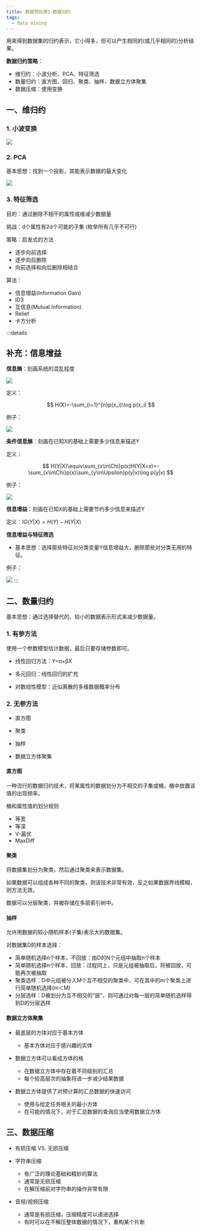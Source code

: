 ```yaml
---
title: 数据预处理3-数据归约
tags:
  - data mining
---
```


用来得到数据集的归约表示，它小得多，但可以产生相同的(或几乎相同的)分析结果。

**数据归约策略**：

- 维归约：小波分析、PCA、特征筛选
- 数量归约：直方图、回归、聚类、抽样、数据立方体聚集
- 数据压缩：使用变换

## 一、维归约

### 1. 小波变换

![](/img/posts/zh/2023-09-24/020901.png)

### 2. PCA

基本思想：找到一个投影，其能表示数据的最大变化

![](/img/posts/zh/2023-09-24/020902.png)

### 3. 特征筛选

目的：通过删除不相干的属性或维减少数据量

挑战：d个属性有2d个可能的子集 (枚举所有几乎不可行)

策略：启发式的方法

- 逐步向前选择
- 逐步向后删除
- 向前选择和向后删除相结合

算法：

- 信息增益(Information Gain)
- ID3
- 互信息(Mutual Information)
- Relief
- 卡方分析

:::details
## 补充：信息增益

**信息熵**：刻画系统的混乱程度

![](/img/posts/zh/2023-09-24/020903.png)

定义：

$$
H(X)=-\sum_{i=1}^{n}p(x_i)\log p(x_i)
$$
 
例子：

![](/img/posts/zh/2023-09-24/020904.png)

**条件信息熵**：刻画在已知X的基础上需要多少信息来描述Y

定义：

$$
H(Y|X)\equiv\sum_{x\in\Chi}p(x)H(Y|X=x)=-\sum_{x\in\Chi}p(x)\sum_{y\in\Upsilon}p(y|x)\log p(y|x)
$$

例子：

![](/img/posts/zh/2023-09-24/020905.png)

**信息增益**：刻画在已知X的基础上需要节约多少信息来描述Y

定义：$IG(Y|X)=H(Y)-H(Y|X)$

**信息增益与特征筛选**

  - 基本思想：选择那些特征对分类变量Y信息增益大，删除那些对分类无用的特征。

例子：

![](/img/posts/zh/2023-09-24/020906.png)
:::

## 二、数量归约

基本思想：通过选择替代的、较小的数据表示形式来减少数据量。

### 1. 有参方法

使用一个参数模型估计数据，最后只要存储参数即可。

- 线性回归方法：Y=α+βX

- 多元回归：线性回归的扩充

- 对数线性模型：近似离散的多维数据概率分布

### 2. 无参方法

- 直方图

- 聚类

- 抽样

- 数据立方体聚集

#### 直方图

一种流行的数据归约技术，将某属性的数据划分为不相交的子集或桶，桶中放置该值的出现频率。

桶和属性值的划分规则

  - 等宽
  - 等深
  - V-最优
  - MaxDiff

#### 聚类

将数据集划分为聚类，然后通过聚类来表示数据集。

如果数据可以组成各种不同的聚类，则该技术非常有效，反之如果数据界线模糊，则方法无效。

数据可以分层聚类，并被存储在多层索引树中。

#### 抽样

允许用数据的较小随机样本(子集)表示大的数据集。

对数据集D的样本选择：

  - 简单随机选择n个样本，不回放：由D的N个元组中抽取n个样本
  - 简单随机选择n个样本，回放：过程同上，只是元组被抽取后，将被回放，可能再次被抽取
  - 聚类选样：D中元组被分入M个互不相交的聚类中，可在其中的m个聚类上进行简单随机选择(m＜M)
  - 分层选样：D被划分为互不相交的“层”，则可通过对每一层的简单随机选样得到D的分层选样

#### 数据立方体聚集

- 最底层的方体对应于基本方体

  - 基本方体对应于感兴趣的实体

- 数据立方体可以看成方体的格

  - 在数据立方体中存在着不同级别的汇总
  - 每个较高层次的抽象将进一步减少结果数据

- 数据立方体提供了对预计算的汇总数据的快速访问

  - 使用与给定任务相关的最小方体
  - 在可能的情况下，对于汇总数据的查询应当使用数据立方体

## 三、数据压缩

- 有损压缩 VS. 无损压缩

- 字符串压缩

  - 有广泛的理论基础和精妙的算法
  - 通常是无损压缩
  - 在解压缩前对字符串的操作非常有限

- 音频/视频压缩

  - 通常是有损压缩，压缩精度可以递进选择
  - 有时可以在不解压整体数据的情况下，重构某个片断
